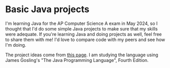 # Basic Java projects

I'm learning Java for the AP Computer Science A exam in May 2024, so I thought that I'd do some simple Java projects to make sure that my skills were adequate. If you're learning Java and doing projects as well, feel free to share them with me! I'd love to compare code with my peers and see how I'm doing.

The project ideas come from [this page](https://bootcamp.cvn.columbia.edu/blog/java-projects-for-beginners-to-gain-skills/). I am studying the language using James Gosling's "The Java Programming Language", Fourth Edition.
